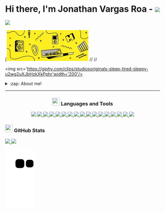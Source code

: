 <h1 align="center">Hi there, I'm Jonathan Vargas Roa - <img src="./src/wave.gif" width="30px"></h1>
<img src= 'https://media.giphy.com/media/3oFzmkNclul1fpMSC4/giphy.gif' width= '200'/>

[![Jonathan Vargas Roa](src/100.webp)
//[](src/200w.webp)
//[](src/100.gif)

 <img src='https://giphy.com/clips/studiosoriginals-sleep-tired-sleepy-u2wg2uXJbHzkXkPphr'width='200'/> 


<details>
  <summary>:zap: About me!</summary>

- 🔬 
- 🦾  I love the RollerBlading!
- 🤓  I’m currently learning everything
- 👾  I am very curious and that is why you start studying programming
- 🗒  I am currently very obsected with learning vimscript
</details>

---
<h3 align="center"><img src="./src/0101.GIF" width="25px" height="25px"> Languages and Tools</h3>
<p align="center">
<a target="_blank"> <img src="https://img.shields.io/badge/OS-Linux-informational?style=flat&logo=linux&logoColor=white&color=2bbc8a"/> </a>                                                                                                                                
<a href="" target="_blank"> <img src="https://img.shields.io/badge/OS-MacOS-informational?style=flat&logo=macos&logoColor=white&color=2bbc8a"/> </a>        
<a href="" target="_blank"> <img src="https://img.shields.io/badge/OS-Windows-informational?style=flat&logo=windows&logoColor=white&color=2bbc8a"/> </a>
<a href="" target="_blank"> <img src="https://img.shields.io/badge/Code-Python-informational?style=flat&logo=python&logoColor=white&color=2bbc8a"/> </a>
<a href="" target="_blank"> <img src="https://img.shields.io/badge/Code-JavaScript-informational?style=flat&logo=javascript&logoColor=white&color=2bbc8a"/> </a>
<a href=""> <img src="https://img.shields.io/badge/Code-C-informational?style=flat&logo=c&logoColor=white&color=2bbc8a"/> </a>
<a href="" target="_blank"> <img src="https://img.shields.io/badge/Code-C++-informational?style=flat&logo=c++&logoColor=white&color=2bbc8a"/> </a>
<a href="" target="_blank"> <img src="https://img.shields.io/badge/Code-R-informational?style=flat&logo=r&logoColor=white&color=2bbc8a"/> </a>
 <a href="" target="_blank"> <img src="https://img.shields.io/badge/Code-Make-informational?style=flat&logo=cmake&logoColor=white&color=2bbc8a"/> </a>
 <a href="" target="_blank"> <img src="https://img.shields.io/badge/Code-HTML5-informational?style=flat&logo=html5&logoColor=white&color=2bbc8a"/> </a>
 <a href="" target="_blank"> <img src="https://img.shields.io/badge/Code-Vim-informational?style=flat&logo=vim&logoColor=white&color=2bbc8a"/> </a>
<a href="" target="_blank"> <img src="https://img.shields.io/badge/Code-Markdown-informational?style=flat&logo=markdown&logoColor=white&color=2bbc8a"/>     </a>
<a href="" target="_blank"> <img src="https://img.shields.io/badge/Shell-Bash-informational?style=flat&logo=gnu-bash&logoColor=white&color=2bbc8a"/> </a>
<a href="" target="_blank"> <img src="https://img.shields.io/badge/Tools-Docker-informational?style=flat&logo=docker&logoColor=white&color=2bbc8a"/> </a>
<a href="" target="_blank"> <img src="https://img.shields.io/badge/Tools-Git-informational?style=flat&logo=git&logoColor=white&color=2bbc8a"/> </a>
<a href="" target="_blank"> <img src="https://img.shields.io/badge/Tools-GitHub-informational?style=flat&logo=github&logoColor=white&color=2bbc8a"/> </a>
<a href="" target="_blank"> <img src="https://img.shields.io/badge/Tools-GitLab-informational?style=flat&logo=gitlab&logoColor=white&color=2bbc8a"/> </a>
</p align="center">

<h3 align="left"><img src="./src/estadistica2.gif" width="25px" height="25px"> GitHub Stats</h3>

<div>
  <a href="https://github.com/JonathanVargasRoa">
  <img height="180em" src="https://github-readme-stats.vercel.app/api?username=JonathanVargasRoa&show_icons=true&theme=radical&include_all_commits=true&count_private=true"/>
  <img height="180em" src="https://github-readme-stats.vercel.app/api/top-langs/?username=JonathanVargasRoa&layout=compact&langs_count=7&theme=radical"/>
</div>

![Snake animation](https://github.com/mctechnology17/mctechnology17/blob/output/github-contribution-grid-snake.svg)


                                                                                                                                           
